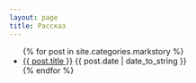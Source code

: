 ```yaml
---
layout: page
title: Рассказ
---
```

<div class="posts">
  <ul>
  {% for post in site.categories.markstory %}
  <li>
    <a href="{{ post.url }}">{{ post.title }}</a>
    <span class="post-date">{{ post.date | date_to_string }}</span>
  </li>
  {% endfor %}
  </ul>
</div>